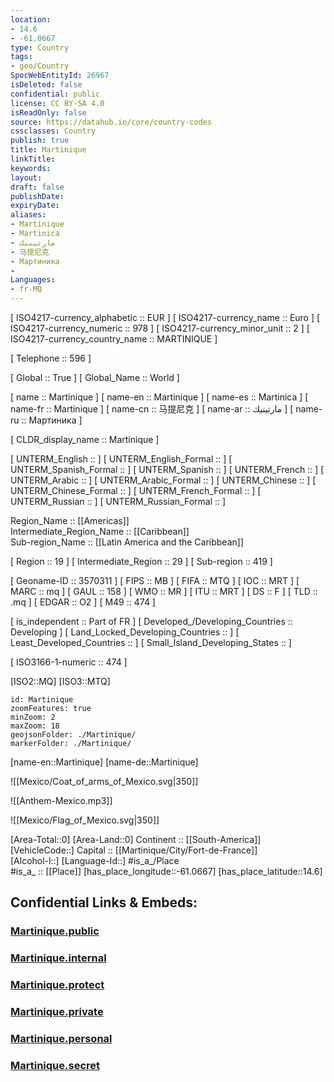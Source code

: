 ```yaml
---
location:
- 14.6
- -61.0667
type: Country
tags:
- geo/Country
SpocWebEntityId: 26967
isDeleted: false
confidential: public
license: CC BY-SA 4.0
isReadOnly: false
source: https://datahub.io/core/country-codes
cssclasses: Country
publish: true
title: Martinique
linkTitle: 
keywords: 
layout: 
draft: false
publishDate: 
expiryDate: 
aliases:
- Martinique
- Martinica
- مارتينيك
- 马提尼克
- Мартиника
- 
Languages:
- fr-MQ
---
```



[	ISO4217-currency_alphabetic	 :: EUR ] 
[	ISO4217-currency_name	 :: Euro ] 
[	ISO4217-currency_numeric	 :: 978 ] 
[	ISO4217-currency_minor_unit	 :: 2 ] 
[	ISO4217-currency_country_name	 :: MARTINIQUE ] 

[	Telephone	 :: 596 ] 

[	Global	 :: True ] 
[	Global_Name	 :: World ] 

[	name	 :: Martinique ] 
[	name-en	 :: Martinique ] 
[	name-es	 :: Martinica ] 
[	name-fr	 :: Martinique ] 
[	name-cn	 :: 马提尼克 ] 
[	name-ar	 :: مارتينيك ] 
[	name-ru	 :: Мартиника ] 

[	CLDR_display_name	 :: Martinique ] 

[	UNTERM_English	 ::  ] 
[	UNTERM_English_Formal	 ::  ] 
[	UNTERM_Spanish_Formal	 ::  ] 
[	UNTERM_Spanish	 ::  ] 
[	UNTERM_French	 ::  ] 
[	UNTERM_Arabic	 ::  ] 
[	UNTERM_Arabic_Formal	 ::  ] 
[	UNTERM_Chinese	 ::  ] 
[	UNTERM_Chinese_Formal	 ::  ] 
[	UNTERM_French_Formal	 ::  ] 
[	UNTERM_Russian	 ::  ] 
[	UNTERM_Russian_Formal	 ::  ] 

Region_Name ::  [[Americas]]  
Intermediate_Region_Name ::  [[Caribbean]]  
Sub-region_Name ::  [[Latin America and the Caribbean]] 

[	Region	 :: 19 ] 
[	Intermediate_Region	 :: 29 ] 
[	Sub-region	 :: 419 ] 

[	Geoname-ID	 :: 3570311 ] 
[	FIPS	 :: MB ] 
[	FIFA	 :: MTQ ] 
[	IOC	 :: MRT ] 
[	MARC	 :: mq ] 
[	GAUL	 :: 158 ] 
[	WMO	 :: MR ] 
[	ITU	 :: MRT ] 
[	DS	 :: F ] 
[	TLD	 :: .mq ] 
[	EDGAR	 :: O2 ] 
[	M49	 :: 474 ] 

[	is_independent	 :: Part of FR ] 
[	Developed_/Developing_Countries	 :: Developing ] 
[	Land_Locked_Developing_Countries	 ::  ] 
[	Least_Developed_Countries	 ::  ] 
[	Small_Island_Developing_States	 ::  ] 

[	ISO3166-1-numeric	 :: 474 ] 



[ISO2::MQ] 
[ISO3::MTQ] 
```leaflet
id: Martinique
zoomFeatures: true 
minZoom: 2 
maxZoom: 18
geojsonFolder: ./Martinique/
markerFolder: ./Martinique/
```

[name-en::Martinique] 
[name-de::Martinique] 

![[Mexico/Coat_of_arms_of_Mexico.svg|350]] 

![[Anthem-Mexico.mp3]] 

![[Mexico/Flag_of_Mexico.svg|350]] 

[Area-Total::0] 
[Area-Land::0] 
Continent :: [[South-America]]  
[VehicleCode::] 
Capital :: [[Martinique/City/Fort-de-France]]  
[Alcohol-l::] 
[Language-Id::] 
#is_a_/Place  
#is_a_ :: [[Place]] 
[has_place_longitude::-61.0667] 
[has_place_latitude::14.6] 


## Confidential Links & Embeds: 

### [Martinique.public](/_public/\Earth\Continent\America~CaribbeanMartinique.public.md) 

### [Martinique.internal](/_internal/\Earth\Continent\America~CaribbeanMartinique.internal.md) 

### [Martinique.protect](/_protect/\Earth\Continent\America~CaribbeanMartinique.protect.md) 

### [Martinique.private](/_private/\Earth\Continent\America~CaribbeanMartinique.private.md) 

### [Martinique.personal](/_personal/\Earth\Continent\America~CaribbeanMartinique.personal.md) 

### [Martinique.secret](/_secret/\Earth\Continent\America~CaribbeanMartinique.secret.md)

